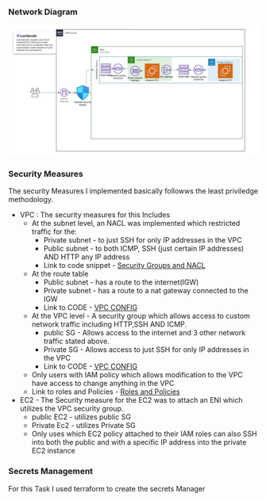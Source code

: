 ### Network Diagram

![](./Assets/Makinates.jpeg)



### Security Measures

The security Measures I implemented basically followws the least priviledge methodology. 

- VPC : The security measures for this Includes
    - At the subnet level, an NACL was implemented which restricted traffic for the:
        - Private subnet - to just SSH for only IP addresses in the VPC 
        - Public subnet - to both ICMP, SSH (just certain IP addresses) AND HTTP any IP address
        - Link to code snippet - [Security Groups and NACL](../TASK1/modules/vpc/securityGroups.tf)
    - At the route table 
        - Public subnet - has a route to the internet(IGW)
        - Private subnet - has a route to a nat gateway connected to the IGW
        - Link to CODE - [VPC CONFIG ](../TASK1/modules/vpc/Vpc.tf)
    - At the VPC level - A security group which allows access to custom network traffic including HTTP,SSH AND ICMP.
        - public SG - Allows access to the internet and 3 other network traffic stated above.
        - Private SG - Allows access to just SSH for only IP         addresses in the VPC 
        -  Link to CODE - [VPC CONFIG ](../TASK1/modules/vpc/Vpc.tf)
    - Only users with IAM policy which allows modification to the VPC have access to change anything in the VPC
    - Link to roles and Policies - [Roles and Policies](../TASK1/modules/vpc/roles.tf)
- EC2 -  The Security measure for the EC2 was to attach an ENI  which utilizes the VPC  security group.
    - public EC2 - utilizes public SG 
    - Private Ec2 - utilizes Private SG
    - Only uses which EC2 policy attached to their IAM roles can also SSH into both the public and with a specific IP address into the private EC2 instance 



### Secrets Management 
For this Task I used terraform to create the secrets Manager